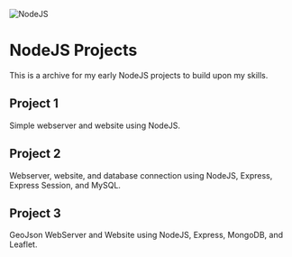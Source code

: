 ![NodeJS](https://cdn-images-1.medium.com/max/1600/1*aeWo6e6FC8InJwBl3TmpDw.jpeg)

# NodeJS Projects

This is a archive for my early NodeJS projects to build upon my skills. 

## Project 1

Simple webserver and website using NodeJS.


## Project 2

Webserver, website, and database connection using NodeJS, Express, Express Session, and MySQL.


## Project 3

GeoJson WebServer and Website using NodeJS, Express, MongoDB, and Leaflet. 
